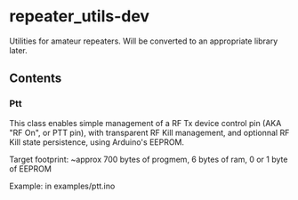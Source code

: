 # repeater_utils-dev
Utilities for amateur repeaters. Will be converted to an appropriate library later.

## Contents
### Ptt
This class enables simple management of a RF Tx device control pin (AKA "RF On", or PTT pin), with transparent RF Kill management, and optionnal RF Kill state persistence, using Arduino's EEPROM.

Target footprint:
~approx 700 bytes of progmem, 6 bytes of ram, 0 or 1 byte of EEPROM

Example: in examples/ptt.ino
